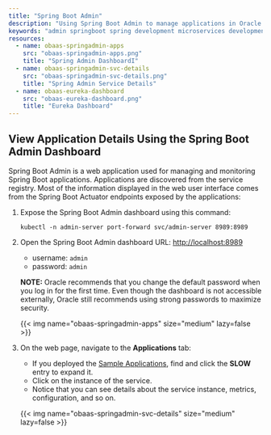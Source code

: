 ```yaml
---
title: "Spring Boot Admin"
description: "Using Spring Boot Admin to manage applications in Oracle Backend for Spring Boot and Microservices"
keywords: "admin springboot spring development microservices development oracle backend"
resources:
  - name: obaas-springadmin-apps
    src: "obaas-springadmin-apps.png"
    title: "Spring Admin DashboardI"
  - name: obaas-springadmin-svc-details
    src: "obaas-springadmin-svc-details.png"
    title: "Spring Admin Service Details"
  - name: obaas-eureka-dashboard
    src: "obaas-eureka-dashboard.png"
    title: "Eureka Dashboard"
---
```


## View Application Details Using the Spring Boot Admin Dashboard

Spring Boot Admin is a web application used for managing and monitoring Spring Boot applications. Applications are discovered from the
service registry. Most of the information displayed in the web user interface comes from the Spring Boot Actuator endpoints exposed by
the applications:

1. Expose the Spring Boot Admin dashboard using this command:

    ```shell
    kubectl -n admin-server port-forward svc/admin-server 8989:8989
    ```

2. Open the Spring Boot Admin dashboard URL: <http://localhost:8989>

    * username: `admin`
    * password: `admin`

    **NOTE:** Oracle recommends that you change the default password when you log in for the first time. Even though the dashboard is not
	accessible externally, Oracle still recommends using strong passwords to maximize security.

    <!-- spellchecker-disable -->
    {{< img name="obaas-springadmin-apps" size="medium" lazy=false >}}
    <!-- spellchecker-enable -->

3. On the web page, navigate to the **Applications** tab:

    * If you deployed the [Sample Applications](../../sample-apps), find and click the **SLOW** entry to expand it.
    * Click on the instance of the service.
    * Notice that you can see details about the service instance, metrics, configuration, and so on.

    <!-- spellchecker-disable -->
    {{< img name="obaas-springadmin-svc-details" size="medium" lazy=false >}}
    <!-- spellchecker-enable -->



